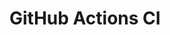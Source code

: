 # GitHub Actions CI












































































































































































































































































































































































































































































































































































































































































































































































































































































































































































































































































